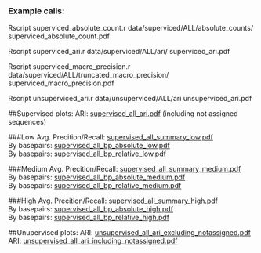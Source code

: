### Example calls:

Rscript superviced_absolute_count.r data/superviced/ALL/absolute_counts/ superviced_absolute_count.pdf

Rscript superviced_ari.r data/superviced/ALL/ari/ superviced_ari.pdf

Rscript superviced_macro_precision.r data/superviced/ALL/truncated_macro_precision/ superviced_macro_precision.pdf

Rscript unsuperviced_ari.r data/unsuperviced/ALL/ari unsuperviced_ari.pdf

##Supervised plots:
ARI: [supervised_all_ari.pdf](plots/superviced/supervised_all_ari.pdf) (including not assigned sequences)

###Low
Avg. Precition/Recall: [supervised_all_summary_low.pdf](plots/superviced/supervised_all_summary_low.pdf)  
By basepairs: [supervised_all_bp_absolute_low.pdf](plots/superviced/supervised_all_bp_absolute_low.pdf)  
By basepairs: [supervised_all_bp_relative_low.pdf](plots/superviced/supervised_all_bp_relative_low.pdf) 

###Medium
Avg. Precition/Recall: [supervised_all_summary_medium.pdf](plots/superviced/supervised_all_summary_medium.pdf)  
By basepairs: [supervised_all_bp_absolute_medium.pdf](plots/superviced/supervised_all_bp_absolute_medium.pdf)  
By basepairs: [supervised_all_bp_relative_medium.pdf](plots/superviced/supervised_all_bp_relative_medium.pdf)  

###High
Avg. Precition/Recall: [supervised_all_summary_high.pdf](plots/superviced/supervised_all_summary_high.pdf)  
By basepairs: [supervised_all_bp_absolute_high.pdf](plots/superviced/supervised_all_bp_absolute_high.pdf)  
By basepairs: [supervised_all_bp_relative_high.pdf](plots/superviced/supervised_all_bp_relative_high.pdf)  

##Unupervised plots:
ARI: [unsupervised_all_ari_excluding_notassigned.pdf](plots/unsuperviced/unsupervised_all_ari_excluding_notassigned.pdf)  
ARI: [unsupervised_all_ari_including_notassigned.pdf](plots/unsuperviced/unsupervised_all_ari_including_notassigned.pdf)  

